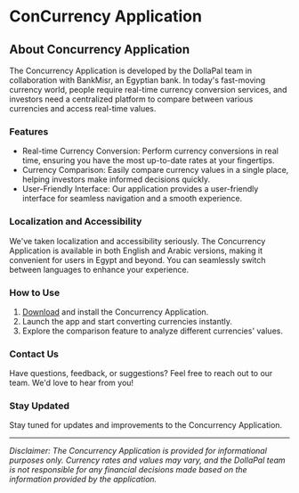 # ConCurrency Application

## About Concurrency Application

The Concurrency Application is developed by the DollaPal team in collaboration with BankMisr, an Egyptian bank. In today's fast-moving currency world, people require real-time currency conversion services, and investors need a centralized platform to compare between various currencies and access real-time values.

### Features

- Real-time Currency Conversion: Perform currency conversions in real time, ensuring you have the most up-to-date rates at your fingertips.
- Currency Comparison: Easily compare currency values in a single place, helping investors make informed decisions quickly.
- User-Friendly Interface: Our application provides a user-friendly interface for seamless navigation and a smooth experience.

### Localization and Accessibility

We've taken localization and accessibility seriously. The Concurrency Application is available in both English and Arabic versions, making it convenient for users in Egypt and beyond. You can seamlessly switch between languages to enhance your experience.

### How to Use

1. [Download](link-to-download) and install the Concurrency Application.
2. Launch the app and start converting currencies instantly.
3. Explore the comparison feature to analyze different currencies' values.

### Contact Us

Have questions, feedback, or suggestions? Feel free to reach out to our team. We'd love to hear from you!

### Stay Updated

Stay tuned for updates and improvements to the Concurrency Application. 

---

*Disclaimer: The Concurrency Application is provided for informational purposes only. Currency rates and values may vary, and the DollaPal team is not responsible for any financial decisions made based on the information provided by the application.*


